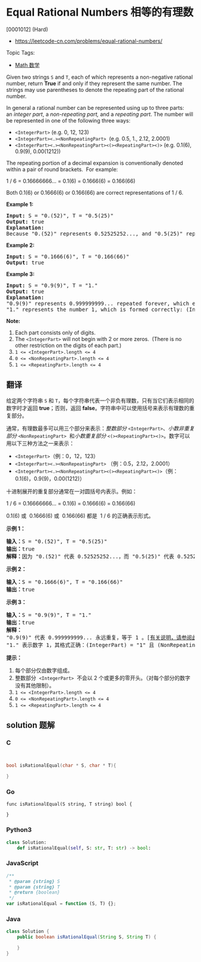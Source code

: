 # Equal Rational Numbers 相等的有理数

[0001012] (Hard)

- https://leetcode-cn.com/problems/equal-rational-numbers/

Topic Tags:

- [Math 数学](https://leetcode-cn.com/tag/math/)

Given two strings `S` and `T`, each of which represents a non-negative rational number, return **True** if and only if they represent the same number. The strings may use parentheses to denote the repeating part of the rational number.

In general a rational number can be represented using up to three parts: an *integer part*, a *non-repeating part,* and a *repeating part*. The number will be represented in one of the following three ways:

- `<IntegerPart>` (e.g. 0, 12, 123)
- `<IntegerPart><.><NonRepeatingPart>`  (e.g. 0.5, 1., 2.12, 2.0001)
- `<IntegerPart><.><NonRepeatingPart><(><RepeatingPart><)>` (e.g. 0.1(6), 0.9(9), 0.00(1212))

The repeating portion of a decimal expansion is conventionally denoted within a pair of round brackets.  For example:

1 / 6 = 0.16666666... = 0.1(6) = 0.1666(6) = 0.166(66)

Both 0.1(6) or 0.1666(6) or 0.166(66) are correct representations of 1 / 6.

**Example 1:**

<pre><strong>Input: </strong>S = <span id="example-input-1-1">"0.(52)"</span>, T = <span id="example-input-1-2">"0.5(25)"</span>
<strong>Output: </strong><span id="example-output-1">true</span>
<strong>Explanation:
</strong>Because "0.(52)" represents 0.52525252..., and "0.5(25)" represents 0.52525252525..... , the strings represent the same number.
</pre>

**Example 2:**

<pre><strong>Input: </strong>S = <span id="example-input-2-1">"0.1666(6)"</span>, T = <span id="example-input-2-2">"0.166(66)"</span>
<strong>Output: </strong><span id="example-output-2">true</span>
</pre>

**Example 3:**

<pre><strong>Input: </strong>S = <span id="example-input-3-1">"0.9(9)"</span>, T = <span id="example-input-3-2">"1."</span>
<strong>Output: </strong><span id="example-output-3">true</span>
<strong>Explanation: </strong>
"0.9(9)" represents 0.999999999... repeated forever, which equals 1.  [<a href="https://en.wikipedia.org/wiki/0.999..." target="_blank">See this link for an explanation.</a>]
"1." represents the number 1, which is formed correctly: (IntegerPart) = "1" and (NonRepeatingPart) = "".</pre>

**Note:**

1.  Each part consists only of digits.
2.  The `<IntegerPart>` will not begin with 2 or more zeros.  (There is no other restriction on the digits of each part.)
3.  `1 <= <IntegerPart>.length <= 4`
4.  `0 <= <NonRepeatingPart>.length <= 4`
5.  `1 <= <RepeatingPart>.length <= 4`

## 翻译

给定两个字符串 `S` 和 `T`，每个字符串代表一个非负有理数，只有当它们表示相同的数字时才返回 **true**；否则，返回 **false**。字符串中可以使用括号来表示有理数的重复部分。

通常，有理数最多可以用三个部分来表示：*整数部分* `<IntegerPart>`、*小数非重复部分* `<NonRepeatingPart>`  和*小数重复部分* `<(><RepeatingPart><)>`。数字可以用以下三种方法之一来表示：

- `<IntegerPart>`（例：0，12，123）
- `<IntegerPart><.><NonRepeatingPart>` （例：0.5，2.12，2.0001）
- `<IntegerPart><.><NonRepeatingPart><(><RepeatingPart><)>`（例：0.1(6)，0.9(9)，0.00(1212)）

十进制展开的重复部分通常在一对圆括号内表示。例如：

1 / 6 = 0.16666666... = 0.1(6) = 0.1666(6) = 0.166(66)

0.1(6) 或  0.1666(6) 或  0.166(66) 都是  1 / 6 的正确表示形式。

**示例 1：**

<pre><strong>输入：</strong>S = "0.(52)", T = "0.5(25)"
<strong>输出：</strong>true
<strong>解释：</strong>因为 "0.(52)" 代表 0.52525252...，而 "0.5(25)" 代表 0.52525252525.....，则这两个字符串表示相同的数字。
</pre>

**示例 2：**

<pre><strong>输入：</strong>S = "0.1666(6)", T = "0.166(66)"
<strong>输出：</strong>true
</pre>

**示例 3：**

<pre><strong>输入：</strong>S = "0.9(9)", T = "1."
<strong>输出：</strong>true
<strong>解释：
</strong>"0.9(9)" 代表 0.999999999... 永远重复，等于 1 。[<a href="https://baike.baidu.com/item/0.999…/5615429?fr=aladdin" target="_blank">有关说明，请参阅此链接</a>]
"1." 表示数字 1，其格式正确：(IntegerPart) = "1" 且 (NonRepeatingPart) = "" 。</pre>

**提示：**

1.  每个部分仅由数字组成。
2.  整数部分  `<IntegerPart>`  不会以 2 个或更多的零开头。（对每个部分的数字没有其他限制）。
3.  `1 <= <IntegerPart>.length <= 4`
4.  `0 <= <NonRepeatingPart>.length <= 4`
5.  `1 <= <RepeatingPart>.length <= 4`

## solution 题解

### C

```c


bool isRationalEqual(char * S, char * T){

}


```

### Go

```golang
func isRationalEqual(S string, T string) bool {

}
```

### Python3

```python
class Solution:
    def isRationalEqual(self, S: str, T: str) -> bool:

```

### JavaScript

```javascript
/**
 * @param {string} S
 * @param {string} T
 * @return {boolean}
 */
var isRationalEqual = function (S, T) {};
```

### Java

```java
class Solution {
    public boolean isRationalEqual(String S, String T) {

    }
}
```
